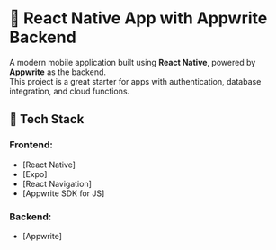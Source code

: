 # 📱 React Native App with Appwrite Backend

A modern mobile application built using **React Native**, powered by **Appwrite** as the backend.  
This project is a great starter for apps with authentication, database integration, and cloud functions.


## 🧰 Tech Stack

### Frontend:
- [React Native]
- [Expo]
- [React Navigation]
- [Appwrite SDK for JS]

### Backend:
- [Appwrite]

